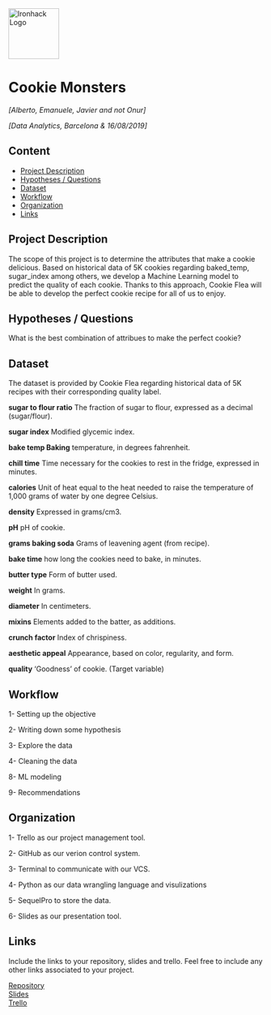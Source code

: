 <img src="https://bit.ly/2VnXWr2" alt="Ironhack Logo" width="100"/>

# Cookie Monsters
*[Alberto, Emanuele, Javier and not Onur]*

*[Data Analytics, Barcelona & 16/08/2019]*

## Content
- [Project Description](#project-description)
- [Hypotheses / Questions](#hypotheses-/-questions)
- [Dataset](#dataset)
- [Workflow](#workflow)
- [Organization](#organization)
- [Links](#links)

<a name="project-description"></a>

## Project Description

The scope of this project is to determine the attributes that make a cookie delicious. Based on historical data of 5K cookies regarding baked_temp, sugar_index among others, we develop a Machine Learning model to predict the quality of each cookie. Thanks to this approach, Cookie Flea will be able to develop the perfect cookie recipe for all of us to enjoy. 


<a name="hypotheses-/-questions"></a>

## Hypotheses / Questions

 What is the best combination of attribues to make the perfect cookie?

<a name="dataset"></a>

## Dataset

The dataset is provided by Cookie Flea regarding historical data of 5K recipes with their corresponding quality label.

**sugar to flour ratio** The fraction of sugar to flour, expressed as a decimal (sugar/flour). 

**sugar index** Modified glycemic index. 

**bake temp Baking** temperature, in degrees fahrenheit. 

**chill time** Time necessary for the cookies to rest in the fridge, expressed in minutes. 

**calories** Unit of heat equal to the heat needed to raise the temperature of 1,000 grams of water by one degree Celsius. 

**density** Expressed in grams/cm3. 

**pH** pH of cookie. 

**grams baking soda** Grams of leavening agent (from recipe). 

**bake time** how long the cookies need to bake, in minutes. 

**butter type** Form of butter used. 

**weight** In grams. 

**diameter** In centimeters. 

**mixins** Elements added to the batter, as additions. 

**crunch factor** Index of chrispiness. 

**aesthetic appeal** Appearance, based on color, regularity, and form. 

**quality** ‘Goodness’ of cookie.  (Target variable)


<a name="workflow"></a>

## Workflow

1- Setting up the objective

2- Writing down some hypothesis

3- Explore the data

4- Cleaning the data

8- ML modeling

9- Recommendations


<a name="organization"></a>

## Organization

1- Trello as our project management tool. 

2- GitHub as our verion control system. 

3- Terminal to communicate with our VCS. 

4- Python as our data wrangling language and visulizations

5- SequelPro to store the data. 

6- Slides as our presentation tool.

<a name="links"></a>

## Links
Include the links to your repository, slides and trello. Feel free to include any other links associated to your project. 

[Repository](https://github.com/albertoabreu91/cookies_project)  
[Slides](https://slides.com/)  
[Trello](https://trello.com/b/BLVhcMqt/datathon)  